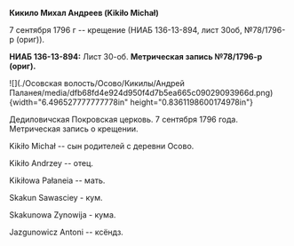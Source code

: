 **Кикило Михал Андреев (Kikiło Michał)**

7 сентября 1796 г -- крещение (НИАБ 136-13-894, лист 30об, №78/1796-р
(ориг)).

**НИАБ 136-13-894:** Лист 30-об. **Метрическая запись №78/1796-р
(ориг).**

![](./Осовская волость/Осово/Кикилы/Андрей Паланея/media/dfb68fd4e924d950f4d7b5ea665c09029093966d.png){width="6.496527777777778in"
height="0.8361198600174978in"}

Дедиловичская Покровская церковь. 7 сентября 1796 года. Метрическая
запись о крещении.

Kikiło Michał -- сын родителей с деревни Осовo.

Kikiło Andrzey -- отец.

Kikiłowa Pałaneia -- мать.

Skakun Sawasciey - кум.

Skakunowa Zynowija - кума.

Jazgunowicz Antoni -- ксёндз.
